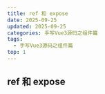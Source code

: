 ```yaml
---
title: ref 和 expose
date: 2025-09-25
updated: 2025-09-25
categories: 手写Vue3源码之组件篇
tags:
  - 手写Vue3源码之组件篇
top: 1
---
```


## ref 和 expose
